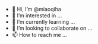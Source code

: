 - 👋 Hi, I’m @miaoqiha
- 👀 I’m interested in ...
- 🌱 I’m currently learning ...
- 💞️ I’m looking to collaborate on ...
- 📫 How to reach me ...

<!---
miaoqiha/miaoqiha is a ✨ special ✨ repository because its `README.md` (this file) appears on your GitHub profile.
You can click the Preview link to take a look at your changes.
--->
